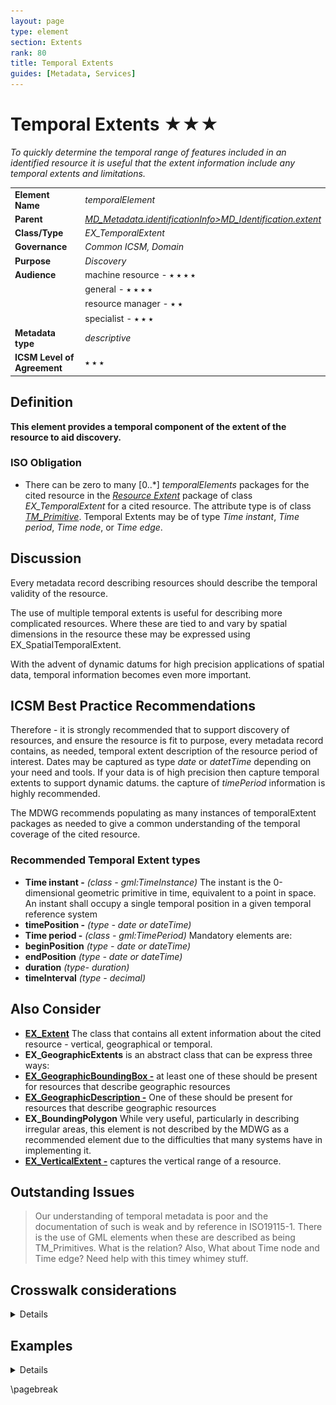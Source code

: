 ```yaml
---
layout: page
type: element
section: Extents
rank: 80
title: Temporal Extents
guides: [Metadata, Services]
---
```

# Temporal Extents ★★★

*To quickly determine the temporal range of features included in an identified resource it is useful that the extent information include any temporal extents and limitations.*

| | |
| --- | --- |
| **Element Name** | *temporalElement* |
| **Parent** | *[MD_Metadata.identificationInfo>MD_Identification.extent](./ResourceExtent)* |
| **Class/Type** | *EX_TemporalExtent* |
| **Governance** | *Common ICSM, Domain* |
| **Purpose** | *Discovery* |
| **Audience** | machine resource - ⭑ ⭑ ⭑ ⭑ |
| | general - ⭑ ⭑ ⭑ ⭑ |
| | resource manager - ⭑ ⭑ |
| | specialist - ⭑ ⭑ ⭑ |
| **Metadata type** | *descriptive* |
| **ICSM Level of Agreement** | ⭑ ⭑ ⭑ |

## Definition
**This element provides a temporal component of the extent of the resource to aid discovery.**

### ISO Obligation

- There can be zero to many [0..\*] *temporalElements* packages for the cited resource in the *[Resource Extent](./ResourceExtent)* package of class *EX_TemporalExtent* for a cited resource. The attribute type is of class *[TM_Primitive](https://www.isotc211.org/hmmg/HTML/ConceptualModels/EARoot/EA1/EA8/EA1/EA1/EA2739.htm)*. Temporal Extents may be of type *Time instant*, *Time period*, *Time node*, or *Time edge*.

## Discussion

Every metadata record describing resources should describe the temporal validity of the resource. 

The use of multiple temporal extents is useful for describing more complicated resources. Where these are tied to and vary by spatial dimensions in the resource these may be expressed using EX_SpatialTemporalExtent.

With the advent of dynamic datums for high precision applications of spatial data, temporal information becomes even more important.

## ICSM Best Practice Recommendations

Therefore - it is strongly recommended that to support discovery of resources, and ensure the resource is fit to purpose, every metadata record contains, as needed, temporal extent description of the resource period of interest. Dates may be captured as type *date* or *datetTime* depending on your need and tools. If your data is of high precision then capture temporal extents to support dynamic datums. the capture of *timePeriod* information is highly recommended.

The MDWG recommends populating as many instances of temporalExtent packages as needed to give a common understanding of the temporal coverage of the cited resource.

### Recommended Temporal Extent types

* **Time instant -** *(class - gml:TimeInstance)* The instant is the 0-dimensional geometric primitive in time, equivalent to a point in space. An instant shall occupy a single temporal position in a given temporal reference system
* **timePosition -** *(type - date or dateTime)*
* **Time period -** *(class - gml:TimePeriod)* Mandatory elements are:
 * **beginPosition** *(type - date or dateTime)*
 * **endPosition** *(type - date or dateTime)*
 * **duration** *(type- duration)*
 * **timeInterval** *(type - decimal)*

 ## Also Consider

 - **[EX_Extent](./ResourceExtent)** The class that contains all extent information about the cited resource - vertical, geographical or temporal.
 - **EX_GeographicExtents** is an abstract class that can be express three ways:
  - **[EX_GeographicBoundingBox -](./ExtentBoundingBox)** at least one of these should be present for resources that describe geographic resources
  - **[EX_GeographicDescription -](./ExtentGeographicDescription)** One of these should be present for resources that describe geographic resources
  - **EX_BoundingPolygon** While very useful, particularly in describing irregular areas, this element is not described by the MDWG as a recommended element due to the difficulties that many systems have in implementing it.
 - **[EX_VerticalExtent -](./VerticalExtent)** captures the vertical range of a resource.

 ## Outstanding Issues

 > Our understanding of temporal metadata is poor and the documentation of such is weak and by reference in ISO19115-1. There is the use of GML elements when these are described as being TM_Primitives. What is the relation? Also, What about Time node and Time edge? Need help with this timey whimey stuff.


## Crosswalk considerations

<details>

### Dublin core / CKAN / data.gov.au {if any}

Mapping to CKAN and Dublin core elements, particularly as used by data.gov.au needs discussion

</details>

## Examples

<details>

### XML
```
<mdb:MD_Metadata>
....
  <mdb:identificationInfo>
   <mri:MD_DataIdentification>
     ....
     <mri:extent>
      <gex:EX_Extent>
        <gex:temporalElement>
         <gex:EX_TemporalExtent>
           <gex:extent>
            <gml:TimePeriod gml:id="d5078594e414a1056030">
              <gml:begin>
               <gml:TimeInstant gml:id="d5078594e416a1056030">
                 <gml:timePosition>2019-07-01</gml:timePosition>
               </gml:TimeInstant>
              </gml:begin>
              <gml:end>
               <gml:TimeInstant gml:id="d5078594e420a1056030">
                 <gml:timePosition>2019-07-31</gml:timePosition>
               </gml:TimeInstant>
              </gml:end>
            </gml:TimePeriod>
           </gex:extent>
         </gex:EX_TemporalExtent>
        </gex:temporalElement>
      </gex:EX_Extent>
     </mri:extent>
   ....
   </mri:MD_DataIdentification>
  </mdb:identificationInfo>
....
</mdb:MD_Metadata>
```

\pagebreak

### UML diagrams

Recommended elements highlighted in yellow

![temporalExtent](../images/TemporalExtentsUML.png)

</details>

\pagebreak


